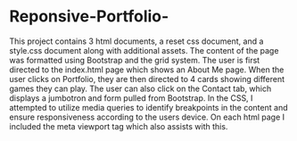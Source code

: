 # Reponsive-Portfolio-

This project contains 3 html documents, a reset css document, and a style.css document along with additional assets. The content of the page was formatted using Bootstrap and the grid system. The user is first directed to the index.html page which shows an About Me page. When the user clicks on Portfolio, they are then directed to 4 cards showing different games they can play. The user can also click on the Contact tab, which displays a jumbotron and form pulled from Bootstrap. In the CSS, I attempted to utilize media queries to identify breakpoints in the content and ensure responsiveness according to the users device. On each html page I included the meta viewport tag which also assists with this. 
